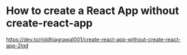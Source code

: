 # How to create a React App without create-react-app

https://dev.to/riddhiagrawal001/create-react-app-without-create-react-app-2lgd
